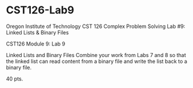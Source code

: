 # CST126-Lab9
Oregon Institute of Technology
CST 126 Complex Problem Solving
Lab #9: Linked Lists & Binary Files


CST126
Module 9: Lab 9


Linked Lists and Binary Files
Combine your work from Labs 7 and 8 so that the linked list can read content from a binary file and write the list back to a binary file.


40 pts.
